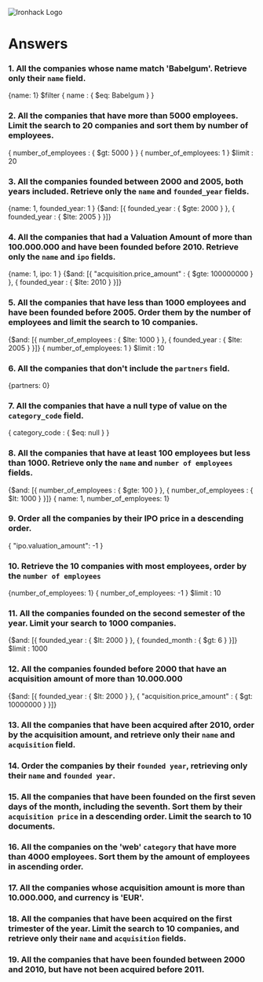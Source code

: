![Ironhack Logo](https://i.imgur.com/1QgrNNw.png)

# Answers

### 1. All the companies whose name match 'Babelgum'. Retrieve only their `name` field.

{name: 1}
$filter { name : { $eq: Babelgum } }

### 2. All the companies that have more than 5000 employees. Limit the search to 20 companies and sort them by **number of employees**.

{ number_of_employees : { $gt: 5000 } }
{ number_of_employees: 1 }
$limit : 20

### 3. All the companies founded between 2000 and 2005, both years included. Retrieve only the `name` and `founded_year` fields.
{name: 1, founded_year: 1 }
{$and: [{ founded_year : { $gte: 2000 } }, { founded_year : { $lte: 2005 } }]}

### 4. All the companies that had a Valuation Amount of more than 100.000.000 and have been founded before 2010. Retrieve only the `name` and `ipo` fields.
{name: 1, ipo: 1 }
{$and: [{ "acquisition.price_amount" : { $gte: 100000000 } }, { founded_year : { $lte: 2010 } }]}

### 5. All the companies that have less than 1000 employees and have been founded before 2005. Order them by the number of employees and limit the search to 10 companies.

{$and: [{ number_of_employees : { $lte: 1000 } }, { founded_year : { $lte: 2005 } }]}
{ number_of_employees: 1 }
$limit : 10

### 6. All the companies that don't include the `partners` field.

{partners: 0}

### 7. All the companies that have a null type of value on the `category_code` field.

{ category_code : { $eq: null } }

### 8. All the companies that have at least 100 employees but less than 1000. Retrieve only the `name` and `number of employees` fields.

{$and: [{ number_of_employees : { $gte: 100 } }, { number_of_employees : { $lt: 1000 } }]}
{ name: 1, number_of_employees: 1}
### 9. Order all the companies by their IPO price in a descending order.

{ "ipo.valuation_amount": -1 }

### 10. Retrieve the 10 companies with most employees, order by the `number of employees`

{number_of_employees: 1}
{ number_of_employees: -1 }
$limit : 10

### 11. All the companies founded on the second semester of the year. Limit your search to 1000 companies.

{$and: [{ founded_year : { $lt: 2000 } }, { founded_month : { $gt: 6 } }]}
$limit : 1000

### 12. All the companies founded before 2000 that have an acquisition amount of more than 10.000.000

{$and: [{ founded_year : { $lt: 2000 } }, { "acquisition.price_amount" : { $gt: 10000000 } }]}

### 13. All the companies that have been acquired after 2010, order by the acquisition amount, and retrieve only their `name` and `acquisition` field.

<!-- Your Code Goes Here -->

### 14. Order the companies by their `founded year`, retrieving only their `name` and `founded year`.

<!-- Your Code Goes Here -->

### 15. All the companies that have been founded on the first seven days of the month, including the seventh. Sort them by their `acquisition price` in a descending order. Limit the search to 10 documents.

<!-- Your Code Goes Here -->

### 16. All the companies on the 'web' `category` that have more than 4000 employees. Sort them by the amount of employees in ascending order.

<!-- Your Code Goes Here -->

### 17. All the companies whose acquisition amount is more than 10.000.000, and currency is 'EUR'.

<!-- Your Code Goes Here -->

### 18. All the companies that have been acquired on the first trimester of the year. Limit the search to 10 companies, and retrieve only their `name` and `acquisition` fields.

<!-- Your Code Goes Here -->

### 19. All the companies that have been founded between 2000 and 2010, but have not been acquired before 2011.

<!-- Your Code Goes Here -->
